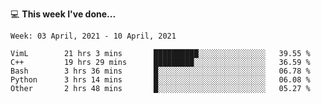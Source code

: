 💻 **This week I've done...**

<!--START_SECTION:waka-->
```text
Week: 03 April, 2021 - 10 April, 2021

VimL        21 hrs 3 mins       ██████████░░░░░░░░░░░░░░░   39.55 % 
C++         19 hrs 29 mins      █████████░░░░░░░░░░░░░░░░   36.59 % 
Bash        3 hrs 36 mins       █░░░░░░░░░░░░░░░░░░░░░░░░   06.78 % 
Python      3 hrs 14 mins       █░░░░░░░░░░░░░░░░░░░░░░░░   06.08 % 
Other       2 hrs 48 mins       █░░░░░░░░░░░░░░░░░░░░░░░░   05.27 %
```
<!--END_SECTION:waka-->
